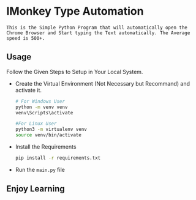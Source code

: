 # IMonkey Type Automation
    This is the Simple Python Program that will automatically open the Chrome Browser and Start typing the Text automatically. The Average speed is 500+.

## Usage
Follow the Given Steps to Setup in Your Local System. 
- Create the Virtual Environment (Not Necessary but Recommand) and activate it.
    ```bash
    # For Windows User
    python -m venv venv
    venv\Scripts\activate

    #For Linux User
    python3 -m virtualenv venv
    source venv/bin/activate

    ```
- Install the Requirements
    ```bash
    pip install -r requirements.txt
    ```
- Run the `main.py` file

## Enjoy Learning